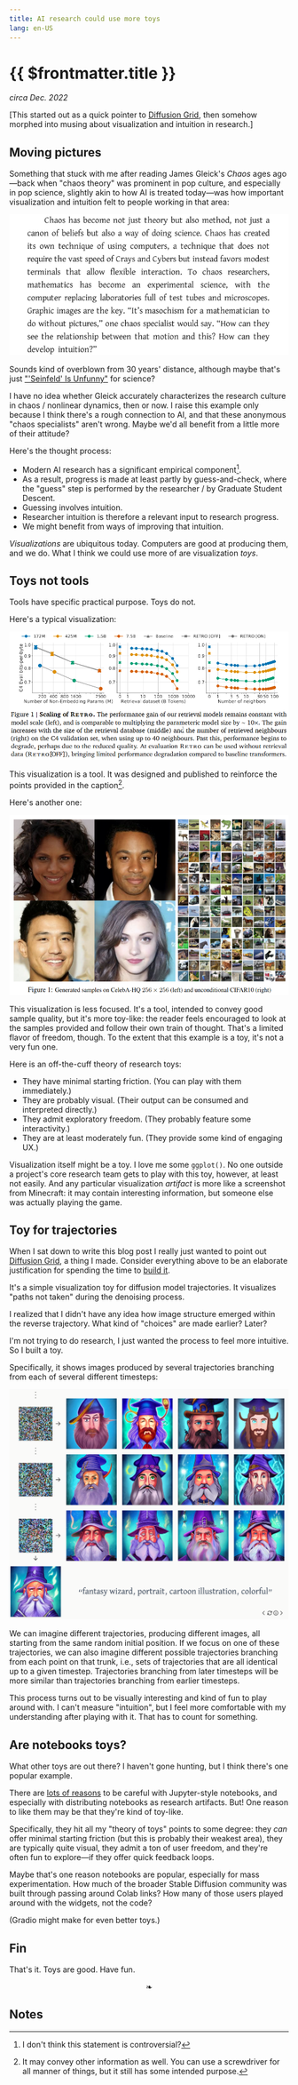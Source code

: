 ```yaml
---
title: AI research could use more toys
lang: en-US
---
```


{{ $frontmatter.title }}
========================

_circa Dec. 2022_

[This started out as a quick pointer to [Diffusion Grid](https://diffusion-grid.silverthorn.blog/), then somehow morphed into musing about visualization and intuition in research.]

Moving pictures
---------------

<div id="excerpt">

Something that stuck with me after reading James Gleick's _Chaos_ ages ago—back when "chaos theory" was prominent in pop culture, and especially in pop science, slightly akin to how AI is treated today—was how important visualization and intuition felt to people working in that area:

!["To chaos researchers, mathematics has become an experimental science"](./chaos_pictures.png 'James Gleick, _Chaos_, 1987 - [Google Books](https://www.google.com/books/edition/Chaos/OoLNzl4XpPUC)')

Sounds kind of overblown from 30 years' distance, although maybe that's just ["'Seinfeld' Is Unfunny"](https://tvtropes.org/pmwiki/pmwiki.php/Main/SeinfeldIsUnfunny) for science?

I have no idea whether Gleick accurately characterizes the research culture in chaos / nonlinear dynamics, then or now. I raise this example only because I think there's a rough connection to AI, and that these anonymous "chaos specialists" aren't wrong. Maybe we'd all benefit from a little more of their attitude?

</div>

Here's the thought process:

- Modern AI research has a significant empirical component[^empirical]. 
- As a result, progress is made at least partly by guess-and-check, where the "guess" step is performed by the researcher / by Graduate Student Descent.
- Guessing involves intuition.
- Researcher intuition is therefore a relevant input to research progress.
- We might benefit from ways of improving that intuition.

[^empirical]: I don't think this statement is controversial?

_Visualizations_ are ubiquitous today. Computers are good at producing them, and we do. What I think we could use more of are visualization _toys_.

Toys not tools
--------------

Tools have specific practical purpose. Toys do not.

Here's a typical visualization:

![Figure 1 from RETRO paper](./retro_visualization.png '"Improving language models by retrieving from trillions of tokens", Feb. 2022 - [arXiv](https://arxiv.org/abs/2112.04426)')

This visualization is a tool. It was designed and published to reinforce the points provided in the caption[^other-points].

[^other-points]: It may convey other information as well. You can use a screwdriver for all manner of things, but it still has some intended purpose.

Here's another one:

![Figure 1 from DDPM paper](./ddpm_samples.png '"Denoising Diffusion Probabilistic Models",<br> Dec. 2020 - [arXiv](https://arxiv.org/abs/2006.11239)')

This visualization is less focused. It's a tool, intended to convey good sample quality, but it's more toy-like: the reader feels encouraged to look at the samples provided and follow their own train of thought. That's a limited flavor of freedom, though. To the extent that this example is a toy, it's not a very fun one.

Here is an off-the-cuff theory of research toys:

- They have minimal starting friction. (You can play with them immediately.)
- They are probably visual. (Their output can be consumed and interpreted directly.)
- They admit exploratory freedom. (They probably feature some interactivity.)
- They are at least moderately fun. (They provide some kind of engaging UX.)

Visualization itself might be a toy. I love me some `ggplot()`. No one outside a project's core research team gets to play with this toy, however, at least not easily. And any particular visualization _artifact_ is more like a screenshot from Minecraft: it may contain interesting information, but someone else was actually playing the game.

Toy for trajectories
--------------------

When I sat down to write this blog post I really just wanted to point out [Diffusion Grid](https://diffusion-grid.silverthorn.blog/), a thing I made. Consider everything above to be an elaborate justification for spending the time to [build it](https://github.com/bsilverthorn/diffusion-grid-app).

It's a simple visualization toy for diffusion model trajectories. It visualizes "paths not taken" during the denoising process.

I realized that I didn't have any idea how image structure emerged within the reverse trajectory. What kind of "choices" are made earlier? Later?

I'm not trying to do research, I just wanted the process to feel more intuitive. So I built a toy.

Specifically, it shows images produced by several trajectories branching from each of several different timesteps:

![screenshot from Diffusion Grid toy](./diffusion_grid_app.png '[diffusion-grid.silverthorn.blog](https://diffusion-grid.silverthorn.blog/)')

We can imagine different trajectories, producing different images, all starting from the same random initial position. If we focus on one of these trajectories, we can also imagine different possible trajectories branching from each point on that trunk, i.e., sets of trajectories that are all identical up to a given timestep. Trajectories branching from later timesteps will be more similar than trajectories branching from earlier timesteps.

This process turns out to be visually interesting and kind of fun to play around with. I can't measure "intuition", but I feel more comfortable with my understanding after playing with it. That has to count for something.

Are notebooks toys?
-------------------

What other toys are out there? I haven't gone hunting, but I think there's one popular example.

There are [lots of reasons](https://docs.google.com/presentation/d/1n2RlMdmv1p25Xy5thJUhkKGvjtV-dkAIsUXP-AL4ffI/edit#slide=id.g362da58057_0_1) to be careful with Jupyter-style notebooks, and especially with distributing notebooks as research artifacts. But! One reason to like them may be that they're kind of toy-like.

Specifically, they hit all my "theory of toys" points to some degree: they _can_ offer minimal starting friction (but this is probably their weakest area), they are typically quite visual, they admit a ton of user freedom, and they're often fun to explore—if they offer quick feedback loops.

Maybe that's one reason notebooks are popular, especially for mass experimentation. How much of the broader Stable Diffusion community was built through passing around Colab links? How many of those users played around with the widgets, not the code?

(Gradio might make for even better toys.)

Fin
---

That's it. Toys are good. Have fun.

<p style="text-align: center;">
❧
</p>

Notes
-----

<!-- footnotes end up here -->
